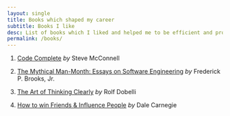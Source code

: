 ```yaml
---
layout: single
title: Books which shaped my career
subtitle: Books I like
desc: List of books which I liked and helped me to be efficient and productive in software development. 
permalink: /books/
---
```


1. [Code Complete](https://www.amazon.com/Code-Complete-Practical-Handbook-Construction/dp/0735619670/ref=sr_1_1?dchild=1&keywords=code+complete&qid=1597315369&sr=8-1) *by* Steve McConnell

2. [The Mythical Man-Month: Essays on Software Engineering](https://www.amazon.com/Mythical-Man-Month-Software-Engineering-Anniversary/dp/0201835959/ref=sr_1_1?crid=2P0JTJ64WMPH8&dchild=1&keywords=mythical+man+month&qid=1597318637&sprefix=mythical+m%2Caps%2C400&sr=8-1) *by* Frederick P. Brooks, Jr.

3. [The Art of Thinking Clearly](https://www.amazon.com/Art-Thinking-Clearly-Rolf-Dobelli/dp/0062219693/ref=sr_1_1?dchild=1&keywords=art+of+thinking+clearly&qid=1597318694&sr=8-1) *by* Rolf Dobelli


4. [How to win Friends & Influence People](https://www.amazon.com/How-win-Friends-Influence-People/dp/8189297813/ref=sr_1_3?crid=DR7GZAI6OAUZ&dchild=1&keywords=dale+carnegie+how+to+win+friends+and+influence+people&qid=1597318807&sprefix=dale+c%2Caps%2C400&sr=8-3) *by* Dale Carnegie

